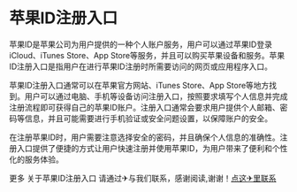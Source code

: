 # 苹果ID注册入口

苹果ID是苹果公司为用户提供的一种个人账户服务，用户可以通过苹果ID登录iCloud、iTunes Store、App Store等服务，并且可以购买苹果设备和服务。苹果ID注册入口是指用户在进行苹果ID注册时所需要访问的网页或应用程序入口。

苹果ID注册入口通常可以在苹果官方网站、iTunes Store、App Store等地方找到。用户可以通过电脑、手机等设备访问注册入口，按照要求填写个人信息并完成注册流程即可获得自己的苹果ID账户。注册入口通常会要求用户提供个人邮箱、密码等信息，并且可能需要进行手机验证或安全问题设置，以保障账户的安全。

在注册苹果ID时，用户需要注意选择安全的密码，并且确保个人信息的准确性。注册入口提供了便捷的方式让用户快速注册并使用苹果ID，为用户带来了便利和个性化的服务体验。

更多 关于苹果ID注册入口 请通过✈与我们联系，感谢阅读,谢谢！[点这✈里联系](https://www.k02.cc)